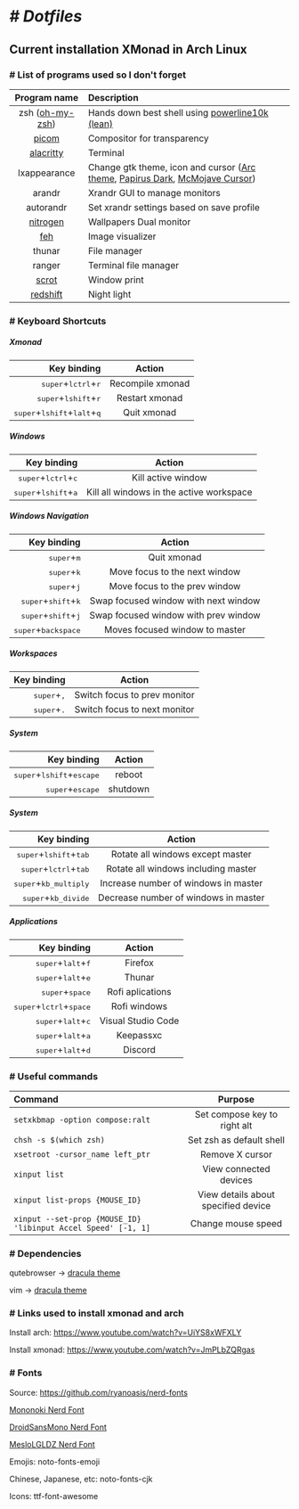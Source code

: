 # <i># Dotfiles</i>
## Current installation XMonad in Arch Linux

### # List of programs used so I don't forget
| Program name | Description |
| :--: | :-- |
| zsh ([oh-my-zsh](https://ohmyz.sh/)) | Hands down best shell using [powerline10k (lean)](https://github.com/romkatv/powerlevel10k) |
| [picom](https://wiki.archlinux.org/index.php/Picom) | Compositor for transparency |
| [alacritty](https://github.com/alacritty/alacritty) | Terminal |
| lxappearance | Change gtk theme, icon and cursor ([Arc theme](https://wiki.archlinux.org/index.php/GTK#Themes), [Papirus Dark](https://github.com/PapirusDevelopmentTeam/papirus-icon-theme#installation), [McMojave Cursor](https://www.gnome-look.org/p/1355701/)) |
| arandr | Xrandr GUI to manage monitors |
| autorandr | Set xrandr settings based on save profile |
| [nitrogen](https://wiki.archlinux.org/index.php/Nitrogen) | Wallpapers Dual monitor |
| [feh](https://wiki.archlinux.org/index.php/Feh) | Image visualizer |
| thunar | File manager |
| ranger | Terminal file manager |
| [scrot](https://wiki.archlinux.org/index.php/Screen_capture#scrot) | Window print |
| [redshift](https://wiki.archlinux.org/index.php/Redshift) | Night light |

### # Keyboard Shortcuts

##### Xmonad
| Key binding | Action |
| --: | :--: |
| <kbd>super</kbd>+<kbd>lctrl</kbd>+<kbd>r</kbd> | Recompile xmonad |
| <kbd>super</kbd>+<kbd>lshift</kbd>+<kbd>r</kbd> | Restart xmonad |
| <kbd>super</kbd>+<kbd>lshift</kbd>+<kbd>lalt</kbd>+<kbd>q</kbd> | Quit xmonad |

##### Windows
| Key binding | Action |
| --: | :--: |
| <kbd>super</kbd>+<kbd>lctrl</kbd>+<kbd>c</kbd> | Kill active window |
| <kbd>super</kbd>+<kbd>lshift</kbd>+<kbd>a</kbd> | Kill all windows in the active workspace |

##### Windows Navigation
| Key binding | Action |
| --: | :--: |
| <kbd>super</kbd>+<kbd>m</kbd> | Quit xmonad |
| <kbd>super</kbd>+<kbd>k</kbd> | Move focus to the next window |
| <kbd>super</kbd>+<kbd>j</kbd> | Move focus to the prev window |
| <kbd>super</kbd>+<kbd>shift</kbd>+<kbd>k</kbd> | Swap focused window with next window |
| <kbd>super</kbd>+<kbd>shift</kbd>+<kbd>j</kbd> | Swap focused window with prev window |
| <kbd>super</kbd>+<kbd>backspace</kbd> | Moves focused window to master |

##### Workspaces
| Key binding | Action |
| --: | :--: |
| <kbd>super</kbd>+<kbd>,</kbd> | Switch focus to prev monitor |
| <kbd>super</kbd>+<kbd>.</kbd> | Switch focus to next monitor |

##### System
| Key binding | Action |
| --: | :--: |
| <kbd>super</kbd>+<kbd>lshift</kbd>+<kbd>escape</kbd> | reboot |
| <kbd>super</kbd>+<kbd>escape</kbd> | shutdown |

##### System
| Key binding | Action |
| --: | :--: |
| <kbd>super</kbd>+<kbd>lshift</kbd>+<kbd>tab</kbd> | Rotate all windows except master |
| <kbd>super</kbd>+<kbd>lctrl</kbd>+<kbd>tab</kbd> | Rotate all windows including master |
| <kbd>super</kbd>+<kbd>kb_multiply</kbd> | Increase number of windows in master |
| <kbd>super</kbd>+<kbd>kb_divide</kbd> | Decrease number of windows in master |



##### Applications
| Key binding | Action |
| --: | :--: |
| <kbd>super</kbd>+<kbd>lalt</kbd>+<kbd>f</kbd> | Firefox |
| <kbd>super</kbd>+<kbd>lalt</kbd>+<kbd>e</kbd> | Thunar |
| <kbd>super</kbd>+<kbd>space</kbd> | Rofi aplications |
| <kbd>super</kbd>+<kbd>lctrl</kbd>+<kbd>space</kbd> | Rofi windows |
| <kbd>super</kbd>+<kbd>lalt</kbd>+<kbd>c</kbd> | Visual Studio Code |
| <kbd>super</kbd>+<kbd>lalt</kbd>+<kbd>a</kbd> | Keepassxc |
| <kbd>super</kbd>+<kbd>lalt</kbd>+<kbd>d</kbd> | Discord |

### # Useful commands
| Command | Purpose |
| :------------- | :----------: |
| `setxkbmap -option compose:ralt` | Set compose key to right alt |
| `chsh -s $(which zsh)` | Set zsh as default shell |
| `xsetroot -cursor_name left_ptr` | Remove X cursor |
| `xinput list` | View connected devices |
| `xinput list-props {MOUSE_ID}` | View details about specified device |
| `xinput --set-prop {MOUSE_ID} 'libinput Accel Speed' [-1, 1]` | Change mouse speed |

### # Dependencies

qutebrowser -> [dracula theme](https://draculatheme.com/qutebrowser/)

vim -> [dracula theme](https://draculatheme.com/vim)

### # Links used to install xmonad and arch
Install arch: https://www.youtube.com/watch?v=UiYS8xWFXLY

Install xmonad: https://www.youtube.com/watch?v=JmPLbZQRgas

### # Fonts
Source: https://github.com/ryanoasis/nerd-fonts

[Mononoki Nerd Font](https://aur.archlinux.org/packages/nerd-fonts-mononoki/)

[DroidSansMono Nerd Font](https://aur.archlinux.org/packages/nerd-fonts-droid-sans-mono/)

[MesloLGLDZ Nerd Font](https://aur.archlinux.org/packages/nerd-fonts-meslo/)

Emojis: noto-fonts-emoji

Chinese, Japanese, etc: noto-fonts-cjk

Icons: ttf-font-awesome

